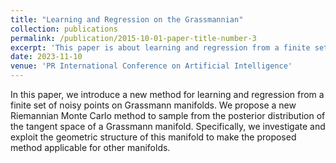```yaml
---
title: "Learning and Regression on the Grassmannian"
collection: publications
permalink: /publication/2015-10-01-paper-title-number-3
excerpt: 'This paper is about learning and regression from a finite set of noisy observations on Grassmannian manifolds'
date: 2023-11-10
venue: 'PR International Conference on Artificial Intelligence'
---
```

In this paper, we introduce a new method for learning and regression from a finite set of noisy points on Grassmann manifolds. We propose a new Riemannian Monte Carlo method to sample from the posterior distribution of the tangent space of a Grassmann manifold. Specifically, we investigate and exploit the geometric structure of this manifold to make the proposed method applicable for other manifolds.

